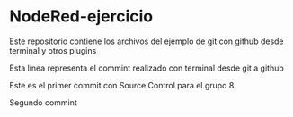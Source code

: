 # NodeRed-ejercicio
Este repositorio contiene los archivos del ejemplo de git con github desde  terminal y otros plugins

Esta línea representa el commint realizado con terminal desde git a github

Este es el primer commit con Source Control para el grupo 8

Segundo commint 
